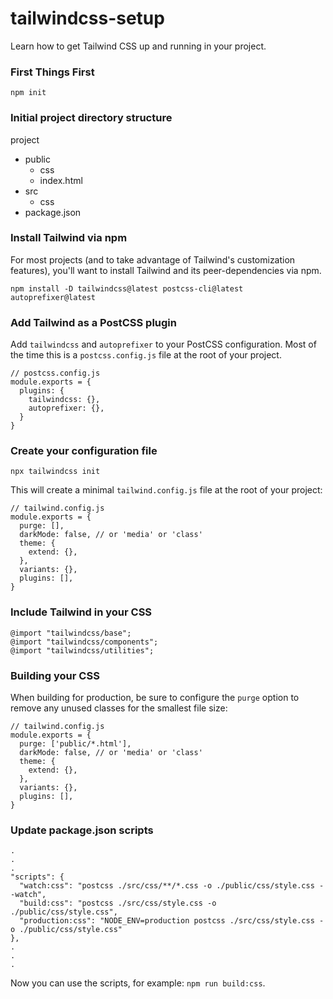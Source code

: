 # tailwindcss-setup
Learn how to get Tailwind CSS up and running in your project.

### First Things First
```
npm init
```

### Initial project directory structure
project
- public
  - css
  - index.html
- src
  - css
- package.json

### Install Tailwind via npm
For most projects (and to take advantage of Tailwind's customization features), you'll want to install Tailwind and its peer-dependencies via npm.

```
npm install -D tailwindcss@latest postcss-cli@latest autoprefixer@latest
```

### Add Tailwind as a PostCSS plugin
Add `tailwindcss` and `autoprefixer` to your PostCSS configuration. Most of the time this is a `postcss.config.js` file at the root of your project.

```
// postcss.config.js
module.exports = {
  plugins: {
    tailwindcss: {},
    autoprefixer: {},
  }
}
```

### Create your configuration file
```
npx tailwindcss init
```

This will create a minimal `tailwind.config.js` file at the root of your project:

```
// tailwind.config.js
module.exports = {
  purge: [],
  darkMode: false, // or 'media' or 'class'
  theme: {
    extend: {},
  },
  variants: {},
  plugins: [],
}
```

### Include Tailwind in your CSS
```
@import "tailwindcss/base";
@import "tailwindcss/components";
@import "tailwindcss/utilities";
```

### Building your CSS
When building for production, be sure to configure the `purge` option to remove any unused classes for the smallest file size:

```
// tailwind.config.js
module.exports = {
  purge: ['public/*.html'],
  darkMode: false, // or 'media' or 'class'
  theme: {
    extend: {},
  },
  variants: {},
  plugins: [],
}
```

### Update package.json scripts
```
.
.
.
"scripts": {
  "watch:css": "postcss ./src/css/**/*.css -o ./public/css/style.css --watch",
  "build:css": "postcss ./src/css/style.css -o ./public/css/style.css",
  "production:css": "NODE_ENV=production postcss ./src/css/style.css -o ./public/css/style.css"
},
.
.
.
```

Now you can use the scripts, for example: `npm run build:css`.
